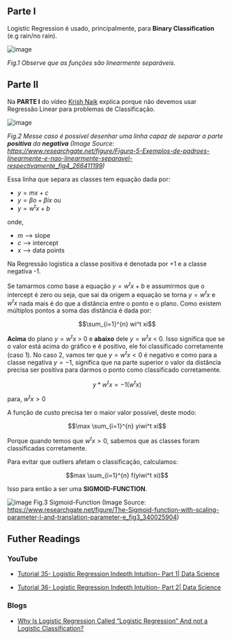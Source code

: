 ## Parte I
Logistic Regression é usado, principalmente, para **Binary Classification** (e.g rain/no rain).

![image](https://github.com/user-attachments/assets/8de06392-f58b-4e4e-af65-4a22ac4b75d5)

_Fig.1 Observe que as funções são linearmente separáveis._
## Parte II
Na **PARTE I** do vídeo [Krish Naik](https://www.youtube.com/watch?v=uFfsSgQgerw) explica porque não devemos usar Regressão Linear para problemas de Classificação.

![image](https://github.com/user-attachments/assets/830c48ba-86f5-4702-b50f-4603092dcae0)


_Fig.2 Messe caso é possível desenhar uma linha capaz de separar a parte **positiva** da **negativa** (Image Source: https://www.researchgate.net/figure/Figura-5-Exemplos-de-padroes-linearmente-e-nao-linearmente-separavel-respectivamente_fig4_266411199)_

Essa linha que separa as classes tem equação dada por:

- $y = mx + c$
- $y = \beta o + \beta ix$ ou
- $y = w^t x + b$

onde,

-  $m$ --> slope
-  $c$ --> intercept
-  $x$ --> data points

Na Regressão logistica a classe positiva é denotada por +1 e a classe negativa -1.

Se tamarmos como base a equação $y = w^t x + b$ e assumirmos que o intercept é zero ou seja, que sai da origem a equação se torna $y = w^t x$ e $w^t x$ nada mais é do que a distância entre o ponto e o plano. Como existem múltiplos pontos a soma das distância é dada por:

$$\sum_{i=1}^{n}  wi^t xi$$

**Acima** do plano  $y = w^t x$  > 0 e **abaixo** dele  $y = w^t x$  < 0. Isso significa que se o valor está acima do gráfico e é positivo, ele foi classificado corretamente (caso 1). No caso 2, vamos ter que $y = w^t x  < 0$ é negativo e como para a classe negativa $y= -1$, significa que na parte superior o valor da distância precisa ser positiva para darmos o ponto como classificado corretamente.


$$y*w^t x = -1(w^t x )$$

para, $w^t x > 0$


A função de custo precisa ter o maior valor possível, deste modo:

$$\max \sum_{i=1}^{n}  yiwi^t xi$$

Porque quando temos que $w^t x > 0$, sabemos que as classes foram classificadas corretamente.

Para evitar que outliers afetam o classificação, calculamos:

$$max \sum_{i=1}^{n} f(yiwi^t xi)$$

Isso para então a ser uma **SIGMOID-FUNCTION**.

![image](https://github.com/user-attachments/assets/9b562e8e-4470-4a4b-a357-96b424fd9385)
Fig.3 Sigmoid-Function (Image Source: https://www.researchgate.net/figure/The-Sigmoid-function-with-scaling-parameter-l-and-translation-parameter-e_fig3_340025904)

## Futher Readings

### YouTube
- [Tutorial 35- Logistic Regression Indepth Intuition- Part 1| Data Science](https://www.youtube.com/watch?v=L_xBe7MbPwk)

- [Tutorial 36- Logistic Regression Indepth Intuition- Part 2| Data Science](https://www.youtube.com/watch?v=uFfsSgQgerw)

### Blogs
- [Why Is Logistic Regression Called “Logistic Regression” And not a Logistic Classification?](https://medium.com/@praveenraj.gowd/why-is-logistic-regression-called-logistic-regression-and-not-a-logistic-classification-5a418293040d#:~:text=Linear%20regression%20gives%20a%20continuous,%E2%80%9CRegression%E2%80%9D%20in%20its%20name.)
